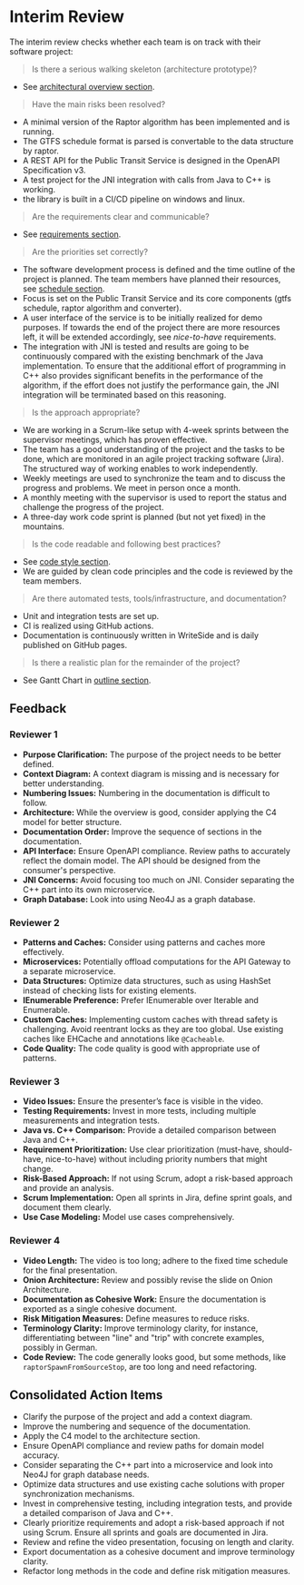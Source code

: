 # Interim Review

The interim review checks whether each team is on track with their software project:

> Is there a serious walking skeleton (architecture prototype)?

- See [architectural overview section](architectural-overview.md).

> Have the main risks been resolved?

- A minimal version of the Raptor algorithm has been implemented and is running.
- The GTFS schedule format is parsed is convertable to the data structure by raptor.
- A REST API for the Public Transit Service is designed in the OpenAPI Specification v3.
- A test project for the JNI integration with calls from Java to C++ is working.
- the library is built in a CI/CD pipeline on windows and linux.

> Are the requirements clear and communicable?

- See [requirements section](requirements.md).

> Are the priorities set correctly?

- The software development process is defined and the time outline of the project is planned. The team members have
  planned their resources, see [schedule section](outline.md).
- Focus is set on the Public Transit Service and its core components (gtfs schedule, raptor algorithm and
  converter).
- A user interface of the service is to be initially realized for demo purposes. If towards the end of the project
  there are more resources left, it will be extended accordingly, see *nice-to-have* requirements.
- The integration with JNI is tested and results are going to be continuously compared with the existing benchmark
  of the Java implementation. To ensure that the additional effort of programming in C++ also provides significant
  benefits in the performance of the algorithm, if the effort does not justify the performance gain, the JNI
  integration will be terminated based on this reasoning.

> Is the approach appropriate?

- We are working in a Scrum-like setup with 4-week sprints between the supervisor meetings, which has proven
  effective.
- The team has a good understanding of the project and the tasks to be done, which are monitored in an agile project
  tracking software (Jira). The structured way of working enables to work independently.
- Weekly meetings are used to synchronize the team and to discuss the progress and problems. We meet in person once
  a month.
- A monthly meeting with the supervisor is used to report the status and challenge the progress of the project.
- A three-day work code sprint is planned (but not yet fixed) in the mountains.

> Is the code readable and following best practices?

- See [code style section](code-style-guide.md).
- We are guided by clean code principles and the code is reviewed by the team members.

> Are there automated tests, tools/infrastructure, and documentation?

- Unit and integration tests are set up.
- CI is realized using GitHub actions.
- Documentation is continuously written in WriteSide and is daily published on GitHub pages.

> Is there a realistic plan for the remainder of the project?

- See Gantt Chart in [outline section](outline.md).

## Feedback

### Reviewer 1

- **Purpose Clarification:** The purpose of the project needs to be better defined.
- **Context Diagram:** A context diagram is missing and is necessary for better understanding.
- **Numbering Issues:** Numbering in the documentation is difficult to follow.
- **Architecture:** While the overview is good, consider applying the C4 model for better structure.
- **Documentation Order:** Improve the sequence of sections in the documentation.
- **API Interface:** Ensure OpenAPI compliance. Review paths to accurately reflect the domain model. The API should be
  designed from the consumer's perspective.
- **JNI Concerns:** Avoid focusing too much on JNI. Consider separating the C++ part into its own microservice.
- **Graph Database:** Look into using Neo4J as a graph database.

### Reviewer 2

- **Patterns and Caches:** Consider using patterns and caches more effectively.
- **Microservices:** Potentially offload computations for the API Gateway to a separate microservice.
- **Data Structures:** Optimize data structures, such as using HashSet instead of checking lists for existing elements.
- **IEnumerable Preference:** Prefer IEnumerable over Iterable and Enumerable.
- **Custom Caches:** Implementing custom caches with thread safety is challenging. Avoid reentrant locks as they are too
  global. Use existing caches like EHCache and annotations like `@Cacheable`.
- **Code Quality:** The code quality is good with appropriate use of patterns.

### Reviewer 3

- **Video Issues:** Ensure the presenter’s face is visible in the video.
- **Testing Requirements:** Invest in more tests, including multiple measurements and integration tests.
- **Java vs. C++ Comparison:** Provide a detailed comparison between Java and C++.
- **Requirement Prioritization:** Use clear prioritization (must-have, should-have, nice-to-have) without including
  priority numbers that might change.
- **Risk-Based Approach:** If not using Scrum, adopt a risk-based approach and provide an analysis.
- **Scrum Implementation:** Open all sprints in Jira, define sprint goals, and document them clearly.
- **Use Case Modeling:** Model use cases comprehensively.

### Reviewer 4

- **Video Length:** The video is too long; adhere to the fixed time schedule for the final presentation.
- **Onion Architecture:** Review and possibly revise the slide on Onion Architecture.
- **Documentation as Cohesive Work:** Ensure the documentation is exported as a single cohesive document.
- **Risk Mitigation Measures:** Define measures to reduce risks.
- **Terminology Clarity:** Improve terminology clarity, for instance, differentiating between "line" and "trip" with
  concrete examples, possibly in German.
- **Code Review:** The code generally looks good, but some methods, like `raptorSpawnFromSourceStop`, are too long and
  need refactoring.

## Consolidated Action Items

- Clarify the purpose of the project and add a context diagram.
- Improve the numbering and sequence of the documentation.
- Apply the C4 model to the architecture section.
- Ensure OpenAPI compliance and review paths for domain model accuracy.
- Consider separating the C++ part into a microservice and look into Neo4J for graph database needs.
- Optimize data structures and use existing cache solutions with proper synchronization mechanisms.
- Invest in comprehensive testing, including integration tests, and provide a detailed comparison of Java and C++.
- Clearly prioritize requirements and adopt a risk-based approach if not using Scrum. Ensure all sprints and goals are
  documented in Jira.
- Review and refine the video presentation, focusing on length and clarity.
- Export documentation as a cohesive document and improve terminology clarity.
- Refactor long methods in the code and define risk mitigation measures.

